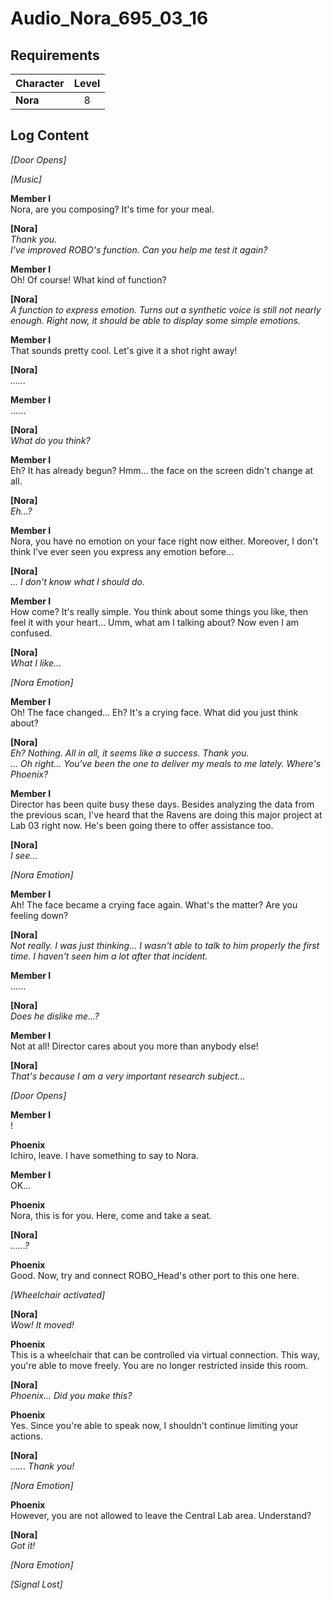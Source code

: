 # Audio_Nora_695_03_16
## Requirements
|Character|Level|
|---------|:---:|
|**Nora** |  8  |

## Log Content
*\[Door Opens\]*

*\[Music\]*

**Member I**<br>
Nora, are you composing? It's time for your meal.

**[Nora]**<br>
*Thank you.<br>
I've improved ROBO's function. Can you help me test it again?*

**Member I**<br>
Oh! Of course! What kind of function?

**[Nora]**<br>
*A function to express emotion. Turns out a synthetic voice is still not nearly enough. Right now, it should be able to display some simple emotions.*

**Member I**<br>
That sounds pretty cool. Let's give it a shot right away!

**[Nora]**<br>
*......*

**Member I**<br>
......

**[Nora]**<br>
*What do you think?*

**Member I**<br>
Eh? It has already begun? Hmm... the face on the screen didn't change at all.

**[Nora]**<br>
*Eh...?*

**Member I**<br>
Nora, you have no emotion on your face right now either. Moreover, I don't think I've ever seen you express any emotion before...

**[Nora]**<br>
*... I don't know what I should do.*

**Member I**<br>
How come? It's really simple. You think about some things you like, then feel it with your heart... Umm, what am I talking about? Now even I am confused.

**[Nora]**<br>
*What I like...*

*\[Nora Emotion\]*

**Member I**<br>
Oh! The face changed... Eh? It's a crying face. What did you just think about?

**[Nora]**<br>
*Eh? Nothing. All in all, it seems like a success. Thank you.<br>
... Oh right... You've been the one to deliver my meals to me lately. Where's Phoenix?*

**Member I**<br>
Director has been quite busy these days. Besides analyzing the data from the previous scan, I've heard that the Ravens are doing this major project at Lab 03 right now. He's been going there to offer assistance too.

**[Nora]**<br>
*I see...*

*\[Nora Emotion\]*

**Member I**<br>
Ah! The face became a crying face again. What's the matter? Are you feeling down?

**[Nora]**<br>
*Not really. I was just thinking... I wasn't able to talk to him properly the first time. I haven't seen him a lot after that incident.*

**Member I**<br>
......

**[Nora]**<br>
*Does he dislike me...?*

**Member I**<br>
Not at all! Director cares about you more than anybody else!

**[Nora]**<br>
*That's because I am a very important research subject...*

*\[Door Opens\]*

**Member I**<br>
!

**Phoenix**<br>
Ichiro, leave. I have something to say to Nora.

**Member I**<br>
OK...

**Phoenix**<br>
Nora, this is for you. Here, come and take a seat.

**[Nora]**<br>
*......?*

**Phoenix**<br>
Good. Now, try and connect ROBO\_Head's other port to this one here.

*\[Wheelchair activated\]*

**[Nora]**<br>
*Wow! It moved!*

**Phoenix**<br>
This is a wheelchair that can be controlled via virtual connection. This way, you're able to move freely. You are no longer restricted inside this room.

**[Nora]**<br>
*Phoenix... Did you make this?*

**Phoenix**<br>
Yes. Since you're able to speak now, I shouldn't continue limiting your actions.

**[Nora]**<br>
*...... Thank you!*

*\[Nora Emotion\]*

**Phoenix**<br>
However, you are not allowed to leave the Central Lab area. Understand?

**[Nora]**<br>
*Got it!*

*\[Nora Emotion\]*

*[Signal Lost]*